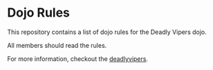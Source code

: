 Dojo Rules
==========

This repository contains a list of dojo rules for the Deadly Vipers dojo.

All members should read the rules.

For more information, checkout the [deadlyvipers](https://github.com/deadlyvipers).
